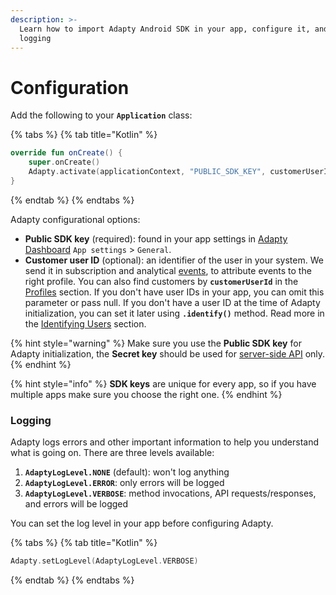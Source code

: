 ```yaml
---
description: >-
  Learn how to import Adapty Android SDK in your app, configure it, and set up
  logging
---
```


# Configuration

Add the following to your **`Application`** class:

{% tabs %}
{% tab title="Kotlin" %}
```kotlin
override fun onCreate() {
    super.onCreate()
    Adapty.activate(applicationContext, "PUBLIC_SDK_KEY", customerUserId: "YOUR_USER_ID")
}
```
{% endtab %}
{% endtabs %}

Adapty configurational options:

* **Public SDK key** \(required\): found in your app settings in [Adapty Dashboard](https://app.adapty.io/settings/general) `App settings` &gt; `General`. 
* **Customer user ID** \(optional\): an identifier of the user in your system. We send it in subscription and analytical [events](), to attribute events to the right profile. You can also find customers by **`customerUserId`** in the [Profiles](../../../profiles-and-promo-campaigns/profiles.md) section. If you don't have user IDs in your app, you can omit this parameter or pass null. If you don't have a user ID at the time of Adapty initialization, you can set it later using **`.identify()`** method. Read more in the [Identifying Users](android-sdk-identifying-users.md#setting-customer-user-id-after-configuration) section.

{% hint style="warning" %}
Make sure you use the **Public SDK key** for Adapty initialization, the **Secret key** should be used for [server-side API](../../../server-side-api/getting-started.md) only.
{% endhint %}

{% hint style="info" %}
**SDK keys** are unique for every app, so if you have multiple apps make sure you choose the right one.
{% endhint %}



### Logging

Adapty logs errors and other important information to help you understand what is going on. There are three levels available:

1. **`AdaptyLogLevel.NONE`** \(default\): won't log anything
2. **`AdaptyLogLevel.ERROR`**: only errors will be logged 
3. **`AdaptyLogLevel.VERBOSE`**: method invocations, API requests/responses, and errors will be logged

You can set the log level in your app before configuring Adapty.

{% tabs %}
{% tab title="Kotlin" %}
```kotlin
Adapty.setLogLevel(AdaptyLogLevel.VERBOSE)
```
{% endtab %}
{% endtabs %}

